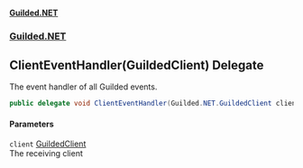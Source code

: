 
#### [Guilded.NET](index 'index')
### [Guilded.NET](index#Guilded_NET 'Guilded.NET')
## ClientEventHandler(GuildedClient) Delegate
The event handler of all Guilded events.  
```csharp
public delegate void ClientEventHandler(Guilded.NET.GuildedClient client);
```

#### Parameters
<a name='Guilded_NET_ClientEventHandler(Guilded_NET_GuildedClient)_client'></a>
`client` [GuildedClient](GuildedClient 'Guilded.NET.GuildedClient')  
The receiving client
  
